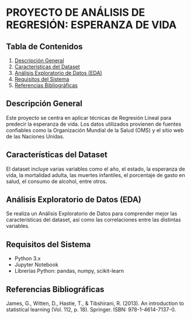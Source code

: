 # PROYECTO DE ANÁLISIS DE REGRESIÓN: ESPERANZA DE VIDA

## Tabla de Contenidos
1. [Descripción General](#descripción-general)
2. [Características del Dataset](#características-del-dataset)
3. [Análisis Exploratorio de Datos (EDA)](#análisis-exploratorio-de-datos-eda)
4. [Requisitos del Sistema](#requisitos-del-sistema)
5. [Referencias Bibliográficas](#referencias-bibliográficas)

## Descripción General
Este proyecto se centra en aplicar técnicas de Regresión Lineal para predecir la esperanza de vida. Los datos utilizados provienen de fuentes confiables como la Organización Mundial de la Salud (OMS) y el sitio web de las Naciones Unidas.

## Características del Dataset
El dataset incluye varias variables como el año, el estado, la esperanza de vida, la mortalidad adulta, las muertes infantiles, el porcentaje de gasto en salud, el consumo de alcohol, entre otros.

## Análisis Exploratorio de Datos (EDA)
Se realiza un Análisis Exploratorio de Datos para comprender mejor las características del dataset, así como las correlaciones entre las distintas variables.

## Requisitos del Sistema
- Python 3.x
- Jupyter Notebook
- Librerías Python: pandas, numpy, scikit-learn

## Referencias Bibliográficas
James, G., Witten, D., Hastie, T., & Tibshirani, R. (2013). An introduction to statistical learning (Vol. 112, p. 18). Springer. ISBN: 978-1-4614-7137-0.
